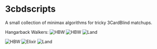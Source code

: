# 3cbdscripts
A small collection of minimax algorithms for tricky 3CardBlind matchups.

Hangarback Walkers:
![HBW](https://cards.scryfall.io/large/front/2/d/2d2c323f-eecd-4560-a128-ab513d231552.jpg?1690005486)
![HBW](https://cards.scryfall.io/large/front/2/d/2d2c323f-eecd-4560-a128-ab513d231552.jpg?1690005486)
![Land](https://cards.scryfall.io/large/front/7/1/71624139-a255-48be-93ca-594a4beba487.jpg?1562429861)

![HBW](https://cards.scryfall.io/large/front/7/1/71624139-a255-48be-93ca-594a4beba487.jpg?1562429861)
![Elixir](https://cards.scryfall.io/large/front/6/7/6741ab27-9e1f-4aa5-96b9-b450eda7c5c2.jpg?1625978606)
![Land](https://cards.scryfall.io/large/front/7/1/71624139-a255-48be-93ca-594a4beba487.jpg?1562429861)
